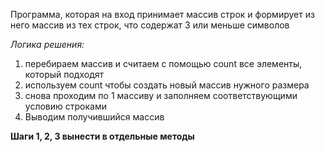 Программа, которая на вход принимает массив строк 
и формирует из него массив из тех строк, что содержат 3 или меньше символов

*Логика решения:*

1) перебираем массив и считаем с помощью count все элементы, который подходят
2) используем count чтобы создать новый массив нужного размера
3) снова проходим по 1 массиву и заполняем соответствующими условию строками
4) Выводим получившийся массив

**Шаги 1, 2, 3 вынести в отдельные методы** 